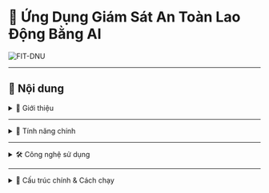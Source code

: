# 🦺 Ứng Dụng Giám Sát An Toàn Lao Động Bằng AI  

![FIT-DNU](https://github.com/user-attachments/assets/2f53f6dd-ff4b-4890-b05a-ba7935ed6f9f)

---

## 📌 Nội dung

<details>
  <summary>📖 Giới thiệu</summary>

Ứng dụng web này cho phép người dùng tải lên video hoặc kết nối camera giám sát công trường và sử dụng AI (**YOLOv11**) để:

- Nhận diện và theo dõi người lao động trong công trường.  
- Phát hiện & trích xuất tình trạng đội mũ bảo hộ, mặc áo phản quang, đi giày bảo hộ.  
- Thống kê & hiển thị báo cáo trực quan về mức độ tuân thủ an toàn lao động.  

<img width="1920" height="1096" alt="image" src="https://github.com/user-attachments/assets/8d936cfa-1957-48f4-b0d1-2664de47ebed" />

</details>

---

<details>
  <summary>🚀 Tính năng chính</summary>

- **Nhận diện PPE (Đồ bảo hộ):** Mũ bảo hộ, áo phản quang, giày bảo hộ.  
- **Phân tích thông minh:** Xác định tình trạng thiếu PPE và hiển thị cảnh báo trực tiếp trên video.  
- **Thống kê & báo cáo:** Đếm số lượng công nhân tuân thủ/vi phạm, biểu đồ trực quan.  
- **Xem trực tiếp & tra cứu:** Hiển thị kết quả theo thời gian thực, tìm kiếm & xem lại dữ liệu đã xử lý.  
- **Xuất dữ liệu:** Lưu Excel, video kết quả.  

<img width="1920" height="1051" alt="image" src="https://github.com/user-attachments/assets/44d5c708-f392-4c04-8fed-41c0c8e07a8c" />  
<img width="1920" height="1047" alt="image" src="https://github.com/user-attachments/assets/db7d84ad-0fd9-407b-8502-e7c3c208c496" />  
<img width="1920" height="632" alt="image" src="https://github.com/user-attachments/assets/5b198860-d5eb-4fc0-889d-066ca7d7a32e" />  

</details>

---

<details>
  <summary>🛠️ Công nghệ sử dụng</summary>

- **Frontend:** Streamlit (Python), HTML5, CSS3  
- **AI / Detection:** YOLOv11 (Ultralytics)  
- **Xử lý video:** OpenCV  
- **Thống kê & trực quan hóa:** Pandas, Plotly Express  
- **Triển khai:** Ngrok / Streamlit Cloud / Docker  

</details>

---

<details>
  <summary>📂 Cấu trúc chính & Cách chạy</summary>

**Cấu trúc**  
- `PPE.py` → Giao diện web + logic xử lý  
- `models/` → Chứa file huấn luyện YOLO + data.yaml  
- `data/` → Video, hình ảnh test  
- `reports/` → Lưu kết quả thống kê, Excel  

**Cách chạy**  
```bash
# Bước 1: Cài đặt thư viện
pip install -r requirements.txt
pip install streamlit pyngrok ultralytics opencv-python-headless plotly pandas

# Bước 2: Chạy ứng dụng
streamlit run PPE.py

# Bước 3: (Tùy chọn) Kết nối Ngrok để public
from pyngrok import ngrok
ngrok.set_auth_token("YOUR_TOKEN")
public_url = ngrok.connect(8501, "http")
print(public_url)

